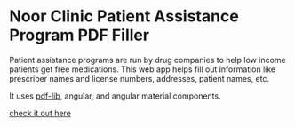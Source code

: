 # Noor Clinic Patient Assistance Program PDF Filler
Patient assistance programs are run by drug companies to help low income patients get free medications. This web app helps fill out information like prescriber names and license numbers, addresses, patient names, etc.

It uses [pdf-lib](https://github.com/Hopding/pdf-lib), angular, and angular material components.

[check it out here](https://mcclane.github.io/noor-patient-assistance/)
